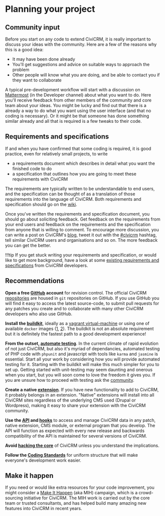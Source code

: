 # Planning your project

## Community input

Before you start on any code to extend CiviCRM, it is really important
to discuss your ideas with the community. Here are a few of the reasons
why this is a good idea:

-   It may have been done already
-   You'll get suggestions and advice on suitable ways to approach the
    problem
-   Other people will know what you are doing, and be able to contact
    you if they want to collaborate

A typical pre-development workflow will start with a discussion on
[Mattermost](https://chat.civicrm.org/) (in the Developer channel) about what
you want to do. Here you'll receive feedback from other members of the
community and core team about your ideas. You might be lucky and find
out that there is a already a way to do what you want using the user
interface (and that no coding is necessary). Or it might be that someone
has done something similar already and all that is required is a few
tweaks to their code.


## Requirements and specifications

If and when you have confirmed that some coding is required, it is good
practice, even for relatively small projects, to write

-   a requirements document which describes in detail what you want the
    finished code to do
-   a specification that outlines how you are going to meet these
    requirements with CiviCRM

The requirements are typically written to be understandable to end
users, and the specification can be thought of as a translation of those
requirements into the language of CiviCRM. Both requirements and
specification should go on the
[wiki](http://wiki.civicrm.org/confluence/display/CRM/CiviCRM+Wiki).

Once you've written the requirements and specification document, you
should go about soliciting feedback.  Get feedback on the requirements
from your end users and feedback on the requirements and the
specification from anyone that is willing to comment. To encourage more
discussion, you can write a post on CiviCRM's
[blog](https://civicrm.org/blog/), tweet it out with
the [#civicrm](https://twitter.com/hashtag/civicrm) hashtag, tell similar
CiviCRM users and organisations and so on.
The more feedback you can get the better.

!!!tip
    If you get stuck writing your requirements and specification, or would
    like to get more background, have a look at some
    [existing requirements and specifications](https://wiki.civicrm.org/confluence/display/CRM/Requirements+and+specifications)
    from CiviCRM developers.

## Recommendations

**Open a free [GitHub](https://github.com/) account** for revision control.
The official CiviCRM [repositories](https://github.com/civicrm)
are housed in `git` repositories on GitHub.  If you use GitHub you will find
it easy to access the latest source-code, to submit pull requests
for any patches you create and to collaborate with many other
CiviCRM developers who also use GitHub.

**Install the [buildkit](https://github.com/civicrm/civicrm-buildkit)**,
ideally as a [vagrant virtual-machine](https://github.com/civicrm/civicrm-buildkit-vagrant)
or using one of available `docker` images ([1](https://github.com/progressivetech/docker-civicrm-buildkit),
[2](https://github.com/ErichBSchulz/dcbk)). The buildkit is not an absolute
requirement but it is definitely the fastest path to a good development
experience!

**From the outset, [automate testing](https://wiki.civicrm.org/confluence/display/CRMDOC/Testing)**.
In the current climate of rapid evolution of not just CiviCRM, but
also it's myriad of dependancies, automated testing of PHP code with `phpunit`
and javascript with tools like `karma` and `jasmine` is essential. Start all
your work by considering how you will provide automated testing for it.
Starting with the buildkit will make this much simpler for you to set up.
Getting started with unit-testing may seem daunting and onerous when you start,
but you will soon come to love the freedom it gives you. If you are
unsure how to proceed with testing ask the [community](/basics/community).

**Create a native [extension](/extensions/index.md)**.
If you have new functionality to add to CiviCRM, it probably belongs in an
extension. "Native" extensions will install into all CiviCRM sites
regardless of the  underlying CMS used (Drupal or Wordpress), making it easy to
share your extension with the CiviCRM community.

**Use the [API](/api/index.md) and [hooks](/hooks/index.md)** to access and manage CiviCRM data in any patch,
native extension, CMS module, or external program that you
develop. The API will function as expected with every new release
and backwards compatibility of the API is maintained for several
versions of CiviCRM.

**Avoid [hacking the core](/core/hacking.md)** of CiviCRM unless you understand
the implications.

**Follow the
[Coding Standards](https://wiki.civicrm.org/confluence/display/CRMDOC/Coding+Standards)**
for uniform structure that will make everyone's development work easier.


## Make it happen

If you need or would like extra resources for your code improvement, you
might consider a [Make It Happen](https://civicrm.org/make-it-happen)
(aka MIH) campaign, which is a crowd-sourcing initiative for CiviCRM.
The MIH work is carried out by the
core team or trusted consultants, and has helped build many amazing new
features into CiviCRM in recent years.


